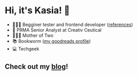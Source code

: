 # Hi, it's Kasia! 👋

- 👩🏻‍💻 Begginer tester and frontend developer ([references](https://kasiamaciejewska.pl/references/))
- 💊 PRMA Senior Analyst at Creativ Ceutical 
- 👩‍👧‍👧 Mother of Two 
- 📚 Bookworm ([my goodreads profile](https://www.goodreads.com/user/show/128795104-katarzyna-maciejewska))
- 💻 Techgeek 

## Check out my [blog](https://kasiamaciejewska.pl/)!
